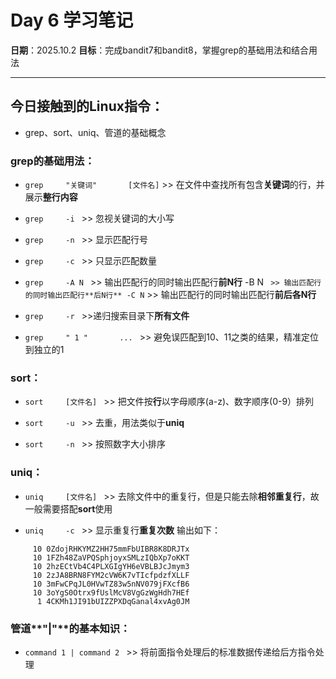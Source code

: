 # Day 6 学习笔记

**日期**：2025.10.2
**目标**：完成bandit7和bandit8，掌握grep的基础用法和结合用法

---

## 今日接触到的Linux指令：
- grep、sort、uniq、管道的基础概念

### **grep**的基础用法：
- `grep 	"关键词"		[文件名]`		>> 在文件中查找所有包含**关键词**的行，并展示**整行内容**

- `grep 	-i `		>> 忽视关键词的大小写
- `grep 	-n `		>> 显示匹配行号
- `grep 	-c `		>> 只显示匹配数量
- `grep 	-A N `	>> 输出匹配行的同时输出匹配行**前N行**
		-B N `	>> 输出匹配行的同时输出匹配行**后N行**
		-C N `	>> 输出匹配行的同时输出匹配行**前后各N行**
- `grep 	-r `		>>递归搜索目录下**所有文件**

- `grep 	" 1 "		... `		>> 避免误匹配到10、11之类的结果，精准定位到独立的1


### **sort**：
- `sort 	[文件名] `			>> 把文件按**行**以字母顺序(a-z)、数字顺序(0-9）排列

- `sort 	-u `				>> 去重，用法类似于**uniq**
- `sort 	-n `				>> 按照数字大小排序


### **uniq**：
- `uniq 	[文件名] `			>> 去除文件中的重复行，但是只能去除**相邻重复行**，故一般需要搭配**sort**使用

- `uniq 	-c `				>> 显示重复行**重复次数**
输出如下：
```
     10 0ZdojRHKYMZ2HH75mmFbUIBR8K8DRJTx
     10 1FZh48ZaVPQSphjoyxSMLzIQbXp7oKKT
     10 2hzECtVb4C4PLXGIgYH6eVBLBJcJmym3
     10 2zJA8BRN8FYM2cVW6K7vTIcfpdzfXLLF
     10 3mFwCPqJL0HVwTZ83w5nNV079jFXcfB6
     10 3oYgS0Otrx9fUslMcV8VgGzWgHdh7HEf
      1 4CKMh1JI91bUIZZPXDqGanal4xvAg0JM
```


### 管道**"|"**的基本知识：
- `command 1 | command 2 `		>> 将前面指令处理后的标准数据传递给后方指令处理


